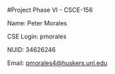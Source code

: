 
#Project Phase VI - CSCE-156

Name: Peter Morales

CSE Login: pmorales

NUID: 34626246

Email: pmorales4@huskers.unl.edu